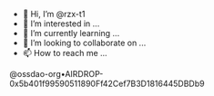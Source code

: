 - 👋 Hi, I’m @rzx-t1
- 👀 I’m interested in ...
- 🌱 I’m currently learning ...
- 💞️ I’m looking to collaborate on ...
- 📫 How to reach me ...

@ossdao-org•AIRDROP-0x5b401f99590511890Ff42Cef7B3D1816445DBDb9

<!---
rzx-t1/rzx-t1 is a ✨ special ✨ repository because its `README.md` (this file) appears on your GitHub profile.
You can click the Preview link to take a look at your changes.
--->
